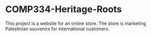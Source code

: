 # COMP334-Heritage-Roots
This project is a website for an online store. The store is marketing Palestinian souvenirs for international customers.
